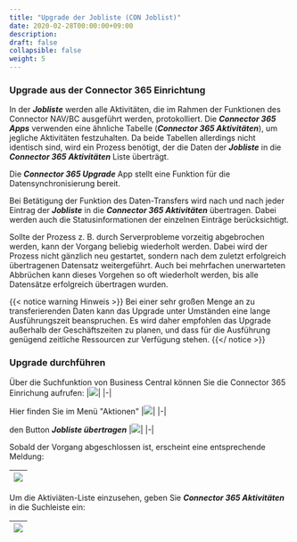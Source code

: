 ```yaml
---
title: "Upgrade der Jobliste (CON Joblist)"
date: 2020-02-28T00:00:00+09:00
description: 
draft: false
collapsible: false
weight: 5
---
```

### Upgrade aus der Connector 365 Einrichtung


In der ***Jobliste*** werden alle Aktivitäten, die im Rahmen der Funktionen des Connector NAV/BC ausgeführt werden, protokolliert.
Die ***Connector 365 Apps*** verwenden eine ähnliche Tabelle (***Connector 365 Aktivitäten***), um jegliche Aktivitäten festzuhalten.
Da beide Tabellen allerdings nicht identisch sind, wird ein Prozess benötigt, der die Daten der ***Jobliste*** in die ***Connector 365 Aktivitäten*** Liste überträgt.

Die ***Connector 365 Upgrade*** App stellt eine Funktion für die Datensynchronisierung bereit.

Bei Betätigung der Funktion des Daten-Transfers wird nach und nach jeder Eintrag der ***Jobliste*** in die ***Connector 365 Aktivitäten*** übertragen.
Dabei werden auch die Statusinformationen der einzelnen Einträge berücksichtigt. 

Sollte der Prozess z. B. durch Serverprobleme vorzeitig abgebrochen werden, kann der Vorgang beliebig wiederholt werden. Dabei wird der Prozess nicht gänzlich neu gestartet, sondern nach dem zuletzt erfolgreich übertragenen Datensatz weitergeführt. Auch bei mehrfachen unerwarteten Abbrüchen kann dieses Vorgehen so oft wiederholt werden, bis alle Datensätze erfolgreich übertragen wurden.


{{< notice warning Hinweis >}}
Bei einer sehr großen Menge an zu transferierenden Daten kann das Upgrade unter Umständen eine lange Ausführungszeit beanspruchen.
Es wird daher empfohlen das Upgrade außerhalb der Geschäftszeiten zu planen, und dass für die Ausführung genügend zeitliche Ressourcen zur Verfügung stehen.
{{</ notice >}}

### Upgrade durchführen

Über die Suchfunktion von Business Central können Sie die Connector 365 Einrichung aufrufen:
|![](/images/apps/Base/suche_connector_einr_de.png)|
|-|

Hier finden Sie im Menü "Aktionen"
|![](/images/apps/Upgrade%20App/connector_einrichtung_aktionen.png)|
|-|

den Button ***Jobliste übertragen***
|![](/images/apps/Upgrade%20App/button_transferiere_jobliste.png)|
|-|

Sobald der Vorgang abgeschlossen ist, erscheint eine entsprechende Meldung:

|![](/images/apps/Upgrade%20App/joblist_transfer_beendet.png)|
|-|

Um die Aktiviäten-Liste einzusehen, geben Sie ***Connector 365 Aktivitäten*** in die Suchleiste ein:

|![](/images/apps/Upgrade%20App/aktivitäten_suche.png)|
|-|